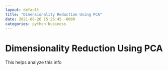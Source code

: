 ```yaml
---
layout: default
title: "Dimensionality Reduction Using PCA"
date: 2021-06-26 15:26:45 -0000
categories: python business
---
```


# Dimensionality Reduction Using PCA
This helps analyze this info
